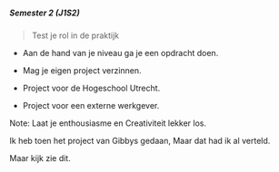 ##### Semester 2 (J1S2)

>Test je rol in de praktijk

- Aan de hand van je niveau ga je een opdracht doen.
 
 - Mag je eigen project verzinnen.
 - Project voor de Hogeschool Utrecht.
 - Project voor een externe werkgever. 


Note:
Laat je enthousiasme en Creativiteit lekker los.

Ik heb toen het project van Gibbys gedaan, Maar dat had ik al verteld.

Maar kijk zie dit.